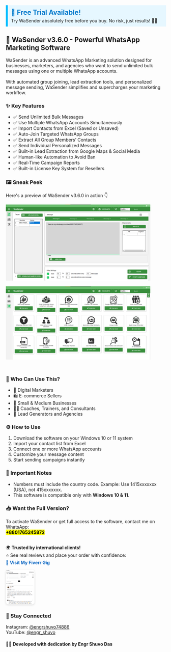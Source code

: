 <!-- Highlighted Free Trial Section -->
<div style="background-color: #e6f7ff; border-left: 6px solid #00bfff; padding: 10px; margin-bottom: 20px;">
  <h2 style="margin: 0; color: #007acc;">🎉 <strong>Free Trial Available!</strong></h2>
  <p style="margin: 5px 0 0 0;">Try WaSender absolutely free before you buy. No risk, just results! 💼✨</p>
</div>

<h2>🚀 WaSender v3.6.0 - Powerful WhatsApp Marketing Software</h2>

<p>
  WaSender is an advanced WhatsApp Marketing solution designed for businesses, marketers, and agencies who want to send unlimited bulk messages using one or multiple WhatsApp accounts.
  <br><br>
  With automated group joining, lead extraction tools, and personalized message sending, WaSender simplifies and supercharges your marketing workflow.
</p>

<h3>✨ Key Features</h3>
<ul>
  <li>✅ Send Unlimited Bulk Messages</li>
  <li>✅ Use Multiple WhatsApp Accounts Simultaneously</li>
  <li>✅ Import Contacts from Excel (Saved or Unsaved)</li>
  <li>✅ Auto-Join Targeted WhatsApp Groups</li>
  <li>✅ Extract All Group Members’ Contacts</li>
  <li>✅ Send Individual Personalized Messages</li>
  <li>✅ Built-in Lead Extraction from Google Maps & Social Media</li>
  <li>✅ Human-like Automation to Avoid Ban</li>
  <li>✅ Real-Time Campaign Reports</li>
  <li>✅ Built-in License Key System for Resellers</li>
</ul>

<h3>🖼️ Sneak Peek</h3>
<p>
  Here's a preview of WaSender v3.6.0 in action 👇
</p>

<img src="./img/WASENDER msg send section.png" alt="WaSender Software Preview" style="width: 90%; max-width: 700px; margin-bottom: 15px;">
<img src="./img/WASENDER all tools.png" alt="WaSender Software Preview" style="width: 90%; max-width: 700px; margin-bottom: 25px;">

<h3>💼 Who Can Use This?</h3>
<ul>
  <li>📢 Digital Marketers</li>
  <li>🛍️ E-commerce Sellers</li>
  <li>🏢 Small & Medium Businesses</li>
  <li>👨‍🏫 Coaches, Trainers, and Consultants</li>
  <li>🤝 Lead Generators and Agencies</li>
</ul>

<h3>⚙️ How to Use</h3>
<ol>
  <li>Download the software on your Windows 10 or 11 system</li>
  <li>Import your contact list from Excel</li>
  <li>Connect one or more WhatsApp accounts</li>
  <li>Customize your message content</li>
  <li>Start sending campaigns instantly</li>
</ol>

<h3>📌 Important Notes</h3>
<ul>
  <li>Numbers must include the country code. Example: Use 1415xxxxxxx (USA), not 415xxxxxxx.</li>
  <li>This software is compatible only with <strong>Windows 10 & 11</strong>.</li>
</ul>

<h3>📥 Want the Full Version?</h3>
<p>
  To activate WaSender or get full access to the software, contact me on WhatsApp:<br>
  <mark><strong>+8801765245872</strong></mark>
</p>

<p style="margin-top: 30px;">
  🌍 <strong>Trusted by international clients!</strong><br>
  ⭐ See real reviews and place your order with confidence:<br>
  <a href="https://www.fiverr.com/s/VYZLokm" target="_blank" rel="noopener noreferrer" style="font-weight:bold; color:#0a66c2; text-decoration: none;">
    🔗 Visit My Fiverr Gig
  </a>
</p>

<!-- Fiverr Review Image linked to Fiverr gig -->
<p style="margin-top: 10px;">
  <a href="https://www.fiverr.com/s/VYZLokm" target="_blank" rel="noopener noreferrer" style="display: inline-block; max-width: 180px;">
    <img src="./img/fiverr-review.png" alt="Fiverr Reviews" style="width: 50%; border-radius: 8px; box-shadow: 0 2px 6px rgba(0,0,0,0.15); transition: transform 0.3s ease;" onmouseover="this.style.transform='scale(1.05)'" onmouseout="this.style.transform='scale(1)'">
  </a>
</p>


<h3>📩 Stay Connected</h3>
<p>
  Instagram: <a href="https://www.instagram.com/engrshuvo74886/" target="_blank" rel="noopener noreferrer">@engrshuvo74886</a><br>
  YouTube: <a href="https://www.youtube.com/@engr_shuvo" target="_blank" rel="noopener noreferrer">@engr_shuvo</a>
</p>

<h4>🧑‍💻 Developed with dedication by Engr Shuvo Das</h4>

